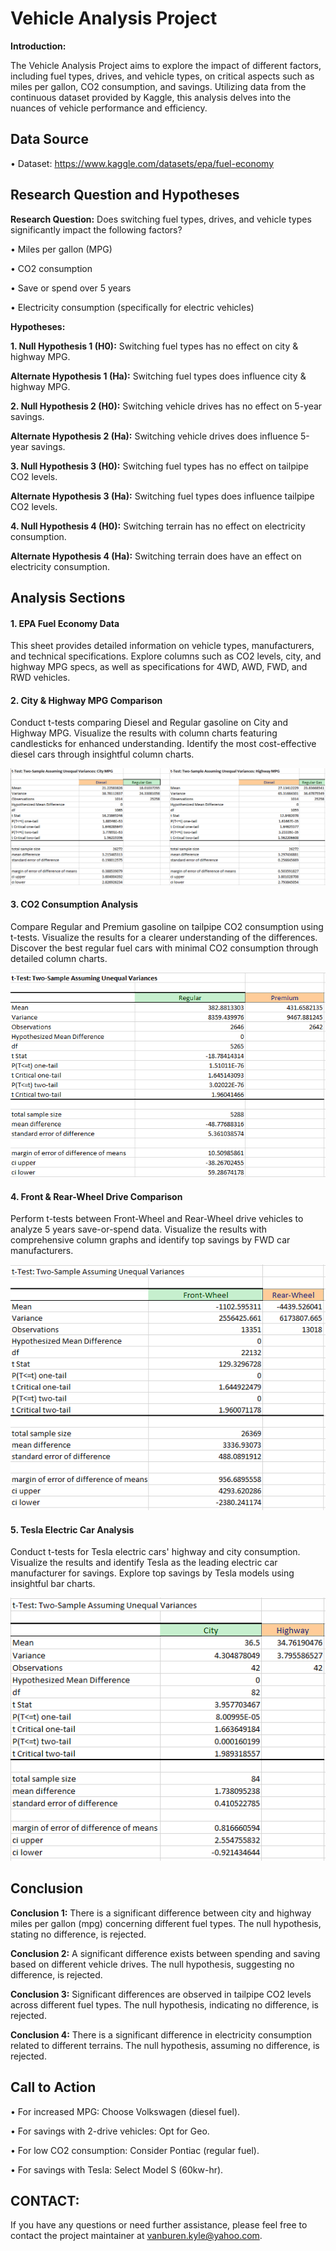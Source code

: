 # Vehicle Analysis Project

**Introduction:**

The Vehicle Analysis Project aims to explore the impact of different factors, including fuel types, drives, and vehicle types, on critical aspects such as miles per gallon, CO2 consumption, and savings. Utilizing data from the continuous dataset provided by Kaggle, this analysis delves into the nuances of vehicle performance and efficiency.

## Data Source ##
• Dataset: https://www.kaggle.com/datasets/epa/fuel-economy

## Research Question and Hypotheses ##

**Research Question:**
Does switching fuel types, drives, and vehicle types significantly impact the following factors?

• Miles per gallon (MPG)

• CO2 consumption

• Save or spend over 5 years

• Electricity consumption (specifically for electric vehicles)

**Hypotheses:**

**1. Null Hypothesis 1 (H0):**
Switching fuel types has no effect on city & highway MPG.

**Alternate Hypothesis 1 (Ha):**
Switching fuel types does influence city & highway MPG.

**2. Null Hypothesis 2 (H0):**
Switching vehicle drives has no effect on 5-year savings.

**Alternate Hypothesis 2 (Ha):**
Switching vehicle drives does influence 5-year savings.

**3. Null Hypothesis 3 (H0):**
Switching fuel types has no effect on tailpipe CO2 levels.

**Alternate Hypothesis 3 (Ha):**
Switching fuel types does influence tailpipe CO2 levels.

**4. Null Hypothesis 4 (H0):**
Switching terrain has no effect on electricity consumption.

**Alternate Hypothesis 4 (Ha):**
Switching terrain does have an effect on electricity consumption.

## Analysis Sections ##

#### 1. EPA Fuel Economy Data ####

This sheet provides detailed information on vehicle types, manufacturers, and technical specifications. Explore columns such as CO2 levels, city, and highway MPG specs, as well as specifications for 4WD, AWD, FWD, and RWD vehicles.

#### 2. City & Highway MPG Comparison ####

Conduct t-tests comparing Diesel and Regular gasoline on City and Highway MPG. Visualize the results with column charts featuring candlesticks for enhanced understanding. Identify the most cost-effective diesel cars through insightful column charts.

![City & Highway MPG Comparison](https://raw.githubusercontent.com/Kyle-James-Vanburen/vehicle_analysis_project/main/City%20%26%20Highway%20MPG.PNG)

#### 3. CO2 Consumption Analysis ####

Compare Regular and Premium gasoline on tailpipe CO2 consumption using t-tests. Visualize the results for a clearer understanding of the differences. Discover the best regular fuel cars with minimal CO2 consumption through detailed column charts.

![CO2 Comparison](https://raw.githubusercontent.com/Kyle-James-Vanburen/vehicle_analysis_project/main/CO2%20Consumption.PNG)

#### 4. Front & Rear-Wheel Drive Comparison ####

Perform t-tests between Front-Wheel and Rear-Wheel drive vehicles to analyze 5 years save-or-spend data. Visualize the results with comprehensive column graphs and identify top savings by FWD car manufacturers.

![FW & RW Comparison](https://raw.githubusercontent.com/Kyle-James-Vanburen/vehicle_analysis_project/main/FW%20%26%20RW%20Comparison.PNG)

#### 5. Tesla Electric Car Analysis ####

Conduct t-tests for Tesla electric cars' highway and city consumption. Visualize the results and identify Tesla as the leading electric car manufacturer for savings. Explore top savings by Tesla models using insightful bar charts.

![Highway & City Consumption Comparison](https://raw.githubusercontent.com/Kyle-James-Vanburen/vehicle_analysis_project/main/Tesla%20Analysis.PNG)

## Conclusion ##

**Conclusion 1:**
There is a significant difference between city and highway miles per gallon (mpg) concerning different fuel types. The null hypothesis, stating no difference, is rejected.

**Conclusion 2:**
A significant difference exists between spending and saving based on different vehicle drives. The null hypothesis, suggesting no difference, is rejected.

**Conclusion 3:**
Significant differences are observed in tailpipe CO2 levels across different fuel types. The null hypothesis, indicating no difference, is rejected.

**Conclusion 4:**
There is a significant difference in electricity consumption related to different terrains. The null hypothesis, assuming no difference, is rejected.

## Call to Action ##
• For increased MPG: Choose Volkswagen (diesel fuel).

• For savings with 2-drive vehicles: Opt for Geo.

• For low CO2 consumption: Consider Pontiac (regular fuel).

• For savings with Tesla: Select Model S (60kw-hr).

## CONTACT: ##
If you have any questions or need further assistance, please feel free to contact the project maintainer at vanburen.kyle@yahoo.com.
